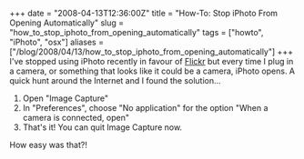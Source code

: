 +++
date = "2008-04-13T12:36:00Z"
title = "How-To: Stop iPhoto From Opening Automatically"
slug = "how_to_stop_iphoto_from_opening_automatically"
tags = ["howto", "iPhoto", "osx"]
aliases = ["/blog/2008/04/13/how_to_stop_iphoto_from_opening_automatically"]
+++
I've stopped using iPhoto recently in favour of [Flickr](http://flic.kr) but every time I plug in a camera, or something that looks like it could be a camera, iPhoto opens.  A quick hunt around the Internet and I found the solution...

1. Open "Image Capture"
2. In "Preferences", choose "No application" for the option "When a camera is connected, open"
3. That's it!  You can quit Image Capture now.

How easy was that?!
